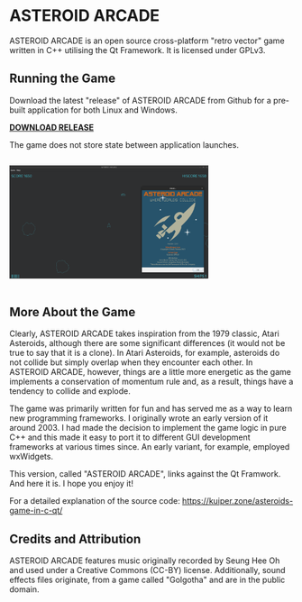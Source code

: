 # ASTEROID ARCADE #
ASTEROID ARCADE is an open source cross-platform "retro vector" game written
in C++ utilising the Qt Framework. It is licensed under GPLv3.

## Running the Game ##
Download the latest "release" of ASTEROID ARCADE from Github for a pre-built application for both Linux and Windows.

[**DOWNLOAD RELEASE**](https://github.com/KuiperZone/ASTEROID-ARCADE/releases/latest)

The game does not store state between application launches.

<img alt="Screenshot" src="SCREENSHOT.png" style="margin:1em 0 1em 0; max-width:1000px; width:70%;"/>

## More About the Game ##
Clearly, ASTEROID ARCADE takes inspiration from the 1979 classic, Atari Asteroids,
although there are some significant differences (it would not be true to say that it
is a clone). In Atari Asteroids, for example, asteroids do not collide but simply
overlap when they encounter each other. In ASTEROID ARCADE, however, things are a
little more energetic as the game implements a conservation of momentum rule and,
as a result, things have a tendency to collide and explode.

The game was primarily written for fun and has served me as a way to learn new
programming frameworks. I originally wrote an early version of it around 2003.
I had made the decision to implement the game logic in pure C++ and this made
it easy to port it to different GUI development frameworks at various times
since. An early variant, for example, employed wxWidgets.

This version, called "ASTEROID ARCADE", links against the Qt Framwork. And here
it is. I hope you enjoy it!

For a detailed explanation of the source code: https://kuiper.zone/asteroids-game-in-c-qt/

## Credits and Attribution ##
ASTEROID ARCADE features music originally recorded by Seung Hee Oh and used under
a Creative Commons (CC-BY) license. Additionally, sound effects files originate, from
a game called "Golgotha" and are in the public domain.
